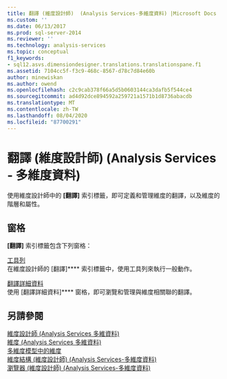 ```yaml
---
title: 翻譯 (維度設計師)  (Analysis Services-多維度資料) |Microsoft Docs
ms.custom: ''
ms.date: 06/13/2017
ms.prod: sql-server-2014
ms.reviewer: ''
ms.technology: analysis-services
ms.topic: conceptual
f1_keywords:
- sql12.asvs.dimensiondesigner.translations.translationspane.f1
ms.assetid: 7104cc5f-f3c9-468c-8567-d78c7d84e60b
author: minewiskan
ms.author: owend
ms.openlocfilehash: c2c9cab378f66a5d5b0603144ca3dafb5f544ce4
ms.sourcegitcommit: ad4d92dce894592a259721a1571b1d8736abacdb
ms.translationtype: MT
ms.contentlocale: zh-TW
ms.lasthandoff: 08/04/2020
ms.locfileid: "87700291"
---
```

# <a name="translations-dimension-designer-analysis-services---multidimensional-data"></a>翻譯 (維度設計師) (Analysis Services - 多維度資料)
  使用維度設計師中的 **[翻譯]** 索引標籤，即可定義和管理維度的翻譯，以及維度的階層和屬性。  
  
## <a name="panes"></a>窗格  
 **[翻譯]** 索引標籤包含下列窗格：  
  
 [工具列](toolbar-translations-dimension-designer-analysis-services-multidimensional-data.md)  
 在維度設計師的 [翻譯]**** 索引標籤中，使用工具列來執行一般動作。  
  
 [翻譯詳細資料](translation-details-dimension-designer-analysis-services-multidimensional-data.md)  
 使用 [翻譯詳細資料]**** 窗格，即可瀏覽和管理與維度相關聯的翻譯。  
  
## <a name="see-also"></a>另請參閱  
 [維度設計師 &#40;Analysis Services 多維資料&#41;](dimension-designer-analysis-services-multidimensional-data.md)   
 [維度 &#40;Analysis Services 多維資料&#41;](multidimensional-models-olap-logical-dimension-objects/dimensions-analysis-services-multidimensional-data.md)   
 [多維度模型中的維度](multidimensional-models/dimensions-in-multidimensional-models.md)   
 [維度結構 &#40;維度設計師&#41; &#40;Analysis Services-多維度資料&#41;](dimension-structure-dimension-designer-analysis-services-multidimensional-data.md)   
 [瀏覽器 &#40;維度設計師&#41; &#40;Analysis Services-多維度資料&#41;](browser-dimension-designer-analysis-services-multidimensional-data.md)  
  
  
